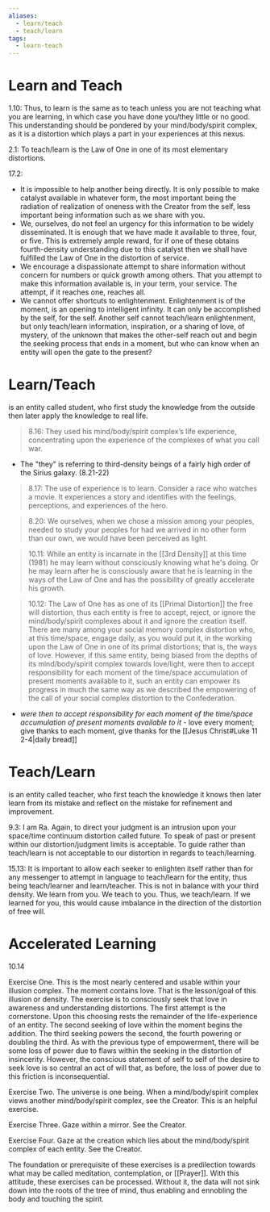```yaml
---
aliases:
  - learn/teach
  - teach/learn
tags:
  - learn-teach
---
```

# Learn and Teach
1.10: Thus, to learn is the same as to teach unless you are not teaching what you are learning, in which case you have done you/they little or no good. This understanding should be pondered by your mind/body/spirit complex, as it is a distortion which plays a part in your experiences at this nexus.

2.1: To teach/learn is the Law of One in one of its most elementary distortions.

17.2:
- It is impossible to help another being directly. It is only possible to make catalyst available in whatever form, the most important being the radiation of realization of oneness with the Creator from the self, less important being information such as we share with you.
- We, ourselves, do not feel an urgency for this information to be widely disseminated. It is enough that we have made it available to three, four, or five. This is extremely ample reward, for if one of these obtains fourth-density understanding due to this catalyst then we shall have fulfilled the Law of One in the distortion of service.
- We encourage a dispassionate attempt to share information without concern for numbers or quick growth among others. That you attempt to make this information available is, in your term, your service. The attempt, if it reaches one, reaches all.
- We cannot offer shortcuts to enlightenment. Enlightenment is of the moment, is an opening to intelligent infinity. It can only be accomplished by the self, for the self. Another self cannot teach/learn enlightenment, but only teach/learn information, inspiration, or a sharing of love, of mystery, of the unknown that makes the other-self reach out and begin the seeking process that ends in a moment, but who can know when an entity will open the gate to the present?
# Learn/Teach 
is an entity called student, who first study the knowledge from the outside then later apply the knowledge to real life.

>8.16: They used his mind/body/spirit complex’s life experience, concentrating upon the experience of the complexes of what you call war.
- The "they" is referring to third-density beings of a fairly high order of the Sirius galaxy. (8.21-22)

>8.17: The use of experience is to learn. Consider a race who watches a movie. It experiences a story and identifies with the feelings, perceptions, and experiences of the hero.

>8.20: We ourselves, when we chose a mission among your peoples, needed to study your peoples for had we arrived in no other form than our own, we would have been perceived as light.

>10.11: While an entity is incarnate in the [[3rd Density]] at this time (1981) he may learn without consciously knowing what he's doing. Or he may learn after he is consciously aware that he is learning in the ways of the Law of One and has the possibility of greatly accelerate his growth.

>10.12: The Law of One has as one of its [[Primal Distortion]] the free will distortion, thus each entity is free to accept, reject, or ignore the mind/body/spirit complexes about it and ignore the creation itself. There are many among your social memory complex distortion who, at this time/space, engage daily, as you would put it, in the working upon the Law of One in one of its primal distortions; that is, the ways of love. However, if this same entity, being biased from the depths of its mind/body/spirit complex towards love/light, were then to accept responsibility for each moment of the time/space accumulation of present moments available to it, such an entity can empower its progress in much the same way as we described the empowering of the call of your social complex distortion to the Confederation.
- *were then to accept responsibility for each moment of the time/space accumulation of present moments available to it* - love every moment; give thanks to each moment, give thanks for the [[Jesus Christ#Luke 11 2-4|daily bread]]
# Teach/Learn 
is an entity called teacher, who first teach the knowledge it knows then later learn from its mistake and reflect on the mistake for refinement and improvement.

9.3: I am Ra. Again, to direct your judgment is an intrusion upon your space/time continuum distortion called future. To speak of past or present within our distortion/judgment limits is acceptable. To guide rather than teach/learn is not acceptable to our distortion in regards to teach/learning.

15.13: It is important to allow each seeker to enlighten itself rather than for any messenger to attempt in language to teach/learn for the entity, thus being teach/learner and learn/teacher. This is not in balance with your third density. We learn from you. We teach to you. Thus, we teach/learn. If we learned for you, this would cause imbalance in the direction of the distortion of free will.
# Accelerated Learning
10.14

Exercise One. This is the most nearly centered and usable within your illusion complex. The moment contains love. That is the lesson/goal of this illusion or density. The exercise is to consciously seek that love in awareness and understanding distortions. The first attempt is the cornerstone. Upon this choosing rests the remainder of the life-experience of an entity. The second seeking of love within the moment begins the addition. The third seeking powers the second, the fourth powering or doubling the third. As with the previous type of empowerment, there will be some loss of power due to flaws within the seeking in the distortion of insincerity. However, the conscious statement of self to self of the desire to seek love is so central an act of will that, as before, the loss of power due to this friction is inconsequential.  
  
Exercise Two. The universe is one being. When a mind/body/spirit complex views another mind/body/spirit complex, see the Creator. This is an helpful exercise.  
  
Exercise Three. Gaze within a mirror. See the Creator.  
  
Exercise Four. Gaze at the creation which lies about the mind/body/spirit complex of each entity. See the Creator.  
  
The foundation or prerequisite of these exercises is a predilection towards what may be called meditation, contemplation, or [[Prayer]]. With this attitude, these exercises can be processed. Without it, the data will not sink down into the roots of the tree of mind, thus enabling and ennobling the body and touching the spirit.